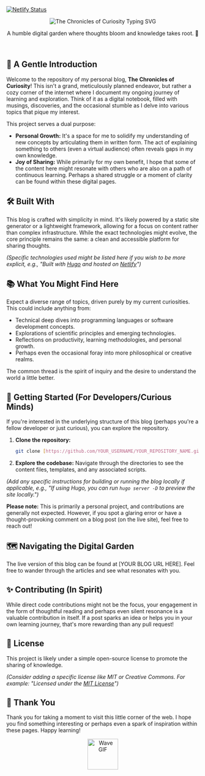 [![Netlify Status](https://api.netlify.com/api/v1/badges/19ffeaff-9460-4bc1-93b1-d77e0bd35ae4/deploy-status)](https://app.netlify.com/sites/learningcorner/deploys)

<p align="center">
  <img src="https://readme-typing-svg.herokuapp.com?font=Fira+Code&size=30&pause=1000&color=2E8B57&width=435&lines=The+Chronicles+of+Curiosity" alt="The Chronicles of Curiosity Typing SVG" />
</p>

<p align="center">
  A humble digital garden where thoughts bloom and knowledge takes root. 🌱
</p>

<br/>

## 📜 A Gentle Introduction

Welcome to the repository of my personal blog, **The Chronicles of Curiosity**! This isn't a grand, meticulously planned endeavor, but rather a cozy corner of the internet where I document my ongoing journey of learning and exploration. Think of it as a digital notebook, filled with musings, discoveries, and the occasional stumble as I delve into various topics that pique my interest.

This project serves a dual purpose:

* **Personal Growth:** It's a space for me to solidify my understanding of new concepts by articulating them in written form. The act of explaining something to others (even a virtual audience) often reveals gaps in my own knowledge.
* **Joy of Sharing:** While primarily for my own benefit, I hope that some of the content here might resonate with others who are also on a path of continuous learning. Perhaps a shared struggle or a moment of clarity can be found within these digital pages.

## 🛠️ Built With

This blog is crafted with simplicity in mind. It's likely powered by a static site generator or a lightweight framework, allowing for a focus on content rather than complex infrastructure. While the exact technologies might evolve, the core principle remains the same: a clean and accessible platform for sharing thoughts.

*(Specific technologies used might be listed here if you wish to be more explicit, e.g., "Built with [Hugo](https://gohugo.io/) and hosted on [Netlify](https://www.netlify.com/)")*

## 📚 What You Might Find Here

Expect a diverse range of topics, driven purely by my current curiosities. This could include anything from:

* Technical deep dives into programming languages or software development concepts.
* Explorations of scientific principles and emerging technologies.
* Reflections on productivity, learning methodologies, and personal growth.
* Perhaps even the occasional foray into more philosophical or creative realms.

The common thread is the spirit of inquiry and the desire to understand the world a little better.

## 🚀 Getting Started (For Developers/Curious Minds)

If you're interested in the underlying structure of this blog (perhaps you're a fellow developer or just curious), you can explore the repository.

1.  **Clone the repository:**
    ```bash
    git clone [https://github.com/YOUR_USERNAME/YOUR_REPOSITORY_NAME.git](https://github.com/YOUR_USERNAME/YOUR_REPOSITORY_NAME.git)
    ```
2.  **Explore the codebase:** Navigate through the directories to see the content files, templates, and any associated scripts.

*(Add any specific instructions for building or running the blog locally if applicable, e.g., "If using Hugo, you can run `hugo server -D` to preview the site locally.")*

**Please note:** This is primarily a personal project, and contributions are generally not expected. However, if you spot a glaring error or have a thought-provoking comment on a blog post (on the live site), feel free to reach out!

## 🗺️ Navigating the Digital Garden

The live version of this blog can be found at [YOUR BLOG URL HERE]. Feel free to wander through the articles and see what resonates with you.

## ✨ Contributing (In Spirit)

While direct code contributions might not be the focus, your engagement in the form of thoughtful reading and perhaps even silent resonance is a valuable contribution in itself. If a post sparks an idea or helps you in your own learning journey, that's more rewarding than any pull request!

## 📜 License

This project is likely under a simple open-source license to promote the sharing of knowledge.

*(Consider adding a specific license like MIT or Creative Commons. For example: "Licensed under the [MIT License](LICENSE)")*

## 🙏 Thank You

Thank you for taking a moment to visit this little corner of the web. I hope you find something interesting or perhaps even a spark of inspiration within these pages. Happy learning!

<p align="center">
  <img src="https://raw.githubusercontent.com/MartinHeinz/MartinHeinz/master/wave.gif" width="80" alt="Wave GIF" />
</p>
